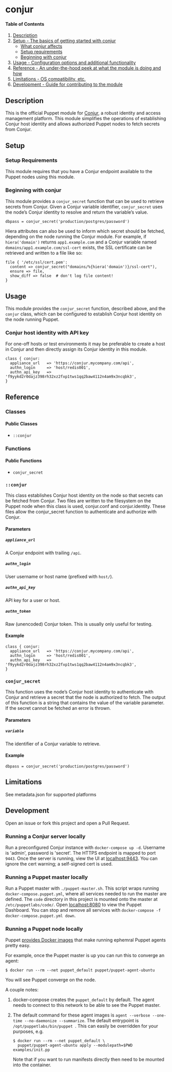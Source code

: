 # conjur

#### Table of Contents

1. [Description](#description)
1. [Setup - The basics of getting started with conjur](#setup)
    * [What conjur affects](#what-conjur-affects)
    * [Setup requirements](#setup-requirements)
    * [Beginning with conjur](#beginning-with-conjur)
1. [Usage - Configuration options and additional functionality](#usage)
1. [Reference - An under-the-hood peek at what the module is doing and how](#reference)
1. [Limitations - OS compatibility, etc.](#limitations)
1. [Development - Guide for contributing to the module](#development)

## Description

This is the official Puppet module for [Conjur](https://conjur.com), a robust identity and access management platform. This module simplifies the operations of establishing Conjur host identity and allows authorized Puppet nodes to fetch secrets from Conjur.

## Setup

### Setup Requirements

This module requires that you have a Conjur endpoint available to the Puppet nodes using this module.

### Beginning with conjur

This module provides a `conjur_secret` function that can be used to retrieve secrets from Conjur. Given a Conjur variable identifier, `conjur_secret` uses the node’s Conjur identity to resolve and return the variable’s value.

    dbpass = conjur_secret('production/postgres/password')

Hiera attributes can also be used to inform which secret should be fetched, depending on the node running the Conjur module. For example, if `hiera('domain')` returns `app1.example.com` and a Conjur variable named `domains/app1.example.com/ssl-cert` exists, the SSL certificate can be retrieved and written to a file like so:

    file { '/etc/ssl/cert.pem':
      content => conjur_secret("domains/%{hiera('domain')}/ssl-cert"),
      ensure => file,
      show_diff => false  # don't log file content!
    }

## Usage

This module provides the `conjur_secret` function, described above, and the `conjur` class, which can be configured to establish Conjur host identity on the node running Puppet.

### Conjur host identity with API key

For one-off hosts or test environments it may be preferable to create a host in Conjur and then directly assign its Conjur identity in this module.

    class { conjur:
      appliance_url   => 'https://conjur.mycompany.com/api',
      authn_login     => 'host/redis001',
      authn_api_key   => 'f9yykd2r0dajz398rh32xz2fxp1tws1qq2baw4112n4am9x3ncqbk3',
    }

## Reference

### Classes

#### Public Classes

* `::conjur`

### Functions

#### Public Functions

* `conjur_secret`

### `::conjur`

This class establishes Conjur host identity on the node so that secrets can be fetched from Conjur. Two files are written to the filesystem on the Puppet node when this class is used, conjur.conf and conjur.identity. These files allow the conjur_secret function to authenticate and authorize with Conjur.

#### Parameters

##### `appliance_url`
A Conjur endpoint with trailing `/api`.

##### `authn_login`
User username or host name (prefixed with `host/`).

##### `authn_api_key`
API key for a user or host.

##### `authn_token`
Raw (unencoded) Conjur token. This is usually only useful for testing.

#### Example

    class { conjur:
      appliance_url   => 'https://conjur.mycompany.com/api',
      authn_login     => 'host/redis001',
      authn_api_key   => 'f9yykd2r0dajz398rh32xz2fxp1tws1qq2baw4112n4am9x3ncqbk3',
    }

### `conjur_secret`

This function uses the node’s Conjur host identity to authenticate with Conjur and retrieve a secret that the node is authorized to fetch. The output of this function is a string that contains the value of the variable parameter. If the secret cannot be fetched an error is thrown.

#### Parameters

##### `variable`
The identifier of a Conjur variable to retrieve.

#### Example

    dbpass = conjur_secret('production/postgres/password')

## Limitations

See metadata.json for supported platforms

## Development

Open an issue or fork this project and open a Pull Request.

### Running a Conjur server locally

Run a preconfigured Conjur instance with `docker-compose up -d`.
Username is 'admin', password is 'secret'. The HTTPS endpoint is mapped to port `9443`.
Once the server is running, view the UI at [localhost:9443](https://localhost:9443).
You can ignore the cert warning; a self-signed cert is used.

### Running a Puppet master locally

Run a Puppet master with `./puppet-master.sh`. This script wraps running `docker-compose.puppet.yml`, where
all services needed to run the master are defined. The `code` directory in this project is mounted
onto the master at `/etc/puppetlabs/code/`. Open [localhost:8080](http://localhost:8080) to view the Puppet Dashboard.
You can stop and remove all services with `docker-compose -f docker-compose.puppet.yml down`.

### Running a Puppet node locally

Puppet [provides Docker images](https://github.com/puppetlabs/puppet-in-docker#description)
that make running ephemral Puppet agents pretty easy.

For example, once the Puppet master is up you can run this to converge an agent:

```sh-session
$ docker run --rm --net puppet_default puppet/puppet-agent-ubuntu
```

You will see Puppet converge on the node.

A couple notes:

1. docker-compose creates the `puppet_default` by default. The agent needs to connect to this
   network to be able to see the Puppet master.
2. The default command for these agent images is `agent --verbose --one-time --no-daemonize --summarize`.
   The default entrypoint is `/opt/puppetlabs/bin/puppet `.
   This can easily be overridden for your purposes, e.g.

   ```sh-session
   $ docker run --rm --net puppet_default \
     puppet/puppet-agent-ubuntu apply --modulepath=$PWD examples/init.pp
   ```

   Note that if you want to run manifests directly then need to be mounted into the container.

